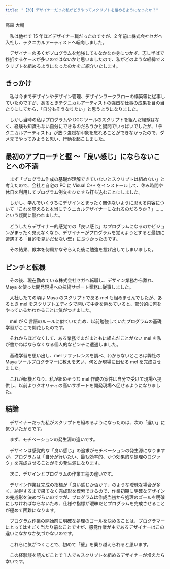 ```yaml
---
title: "【30】デザイナーだった私がどうやってスクリプトを組めるようになったか？"
---
```



高森 大輔


　私は他社で 15 年ほどデザイナー職だったのですが、2 年前に株式会社セガへ入社し、テクニカルアーティストへ転向しました。

　デザイナーの多くがプログラムを勉強してもなかなか身につかず、志し半ばで挫折するケースが多いのではないかと思いましたので、私がどのような経緯でスクリプトを組めるようになったのかをご紹介いたします。

## きっかけ

　私は今までデザインやデザイン管理、デザインワークフローの構築等に従事していたのですが、あるときテクニカルアーティストの強烈な仕事の成果を目の当たりにしてから、「自分もそうなりたい」と思うようになりました。

　しかし当時の私はプログラムや DCC ツールのスクリプトを組んだ経験はなく、経験も知識もない自分にできるのだろうかと疑問でいっぱいでしたが、「テクニカルアーティスト」が放つ強烈な印象を忘れることができなかったので、ダメ元でやってみようと思い、行動を起こしました。

## 最初のアプローチと壁 ～「良い感じ」にならないことへの不満

　まず「プログラム作成の基礎が理解できていないとスクリプトは組めない」と考えたので、会社と自宅の PC に Visual C++ をインストールして、休み時間や休日を利用してプログラム例文をひたすら打ち込むことにしました。

　しかし、学んでいくうちにデザインとまったく関係ないように思える内容について「これを覚えると本当にテクニカルデザイナーになれるのだろうか？」……という疑問に襲われました。

　どうしたらデザイナー的感覚での「良い感じ」なプログラムになるのかビジョンがまったく見えなくなり、デザイナーがプログラムを覚えようとすると最初に遭遇する「目的を見いだせない壁」にぶつかったのです。

　その結果、教本を何周かなぞらえた後に勉強を投げ出してしまいました。

## ピンチと転機

　その後、現在勤めている株式会社セガへ転職し、デザイン業務から離れ、Maya を使った開発現場への技術サポート業務に従事しました。

　入社したての頃は Maya のスクリプトである mel も組めませんでしたが、あるとき mel をスクリプトエディタで開いて中身を眺めていると、部分的に何をやっているかわかることに気がつきました。

　mel が C 言語のルールに似ていたため、以前勉強していたプログラムの基礎学習がここで開花したのです。

　それからほどなくして、ある業務でまだまともに組んだことがない mel を私が書かねばならなくなる個人的なピンチに遭遇しました。

　基礎学習を思い出し、mel リファレンスを調べ、わからないところは弊社の Maya ツールプログラマーに教えを乞い、何とか現場に出せる mel を完成させました。

　これが転機となり、私が組めそうな mel 作成の案件は自分で受けて現場へ提供し、以前よりクオリティの高いサポートを開発現場へ促せるようになりました。

## 結論

　デザイナーだった私がスクリプトを組めるようになったのは、次の「違い」に気づいたからです。

　まず、モチベーションの発生源の違いです。

　デザインは感覚的な「良い感じ」の追求がモチベーションの発生源になりますが、プログラムは「自分が行いたい、最も効率的、かつ効果的な処理のロジック」を完成させることがその発生源になります。

　次に、デザインとプログラムの作業工程の違いです。

　デザイン作業は完成の指標が「良い感じか否か？」のような曖昧な場合が多く、納得するまで果てなく完成形を模索できるので、作業初期に明確なデザインの完成形を決めづらいのですが、プログラムは作成当初から処理のゴールを明確にしなければならないため、仕様や指標が曖昧だとプログラムを完成させることが極めて困難になります。

　プログラム作業の開始前に明確な処理のゴールを決めることは、プログラマーにとってはすごく当たり前なことですが、感覚作業が主であるデザイナーはこの違いになかなか気づかないのです。

　これらに気がつくことで、初めて「壁」を乗り越えられると思います。

　この経験談を読んだことで 1 人でもスクリプトを組めるデザイナーが増えたら幸いです。
